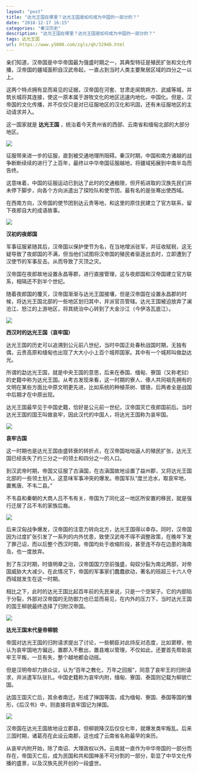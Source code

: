 ```yaml
---
layout: "post"
title: "达光王国在哪里？达光王国是如何成为中国的一部分的？"
date: "2018-12-17 16:15"
categories: "秦汉历史"
description: "达光王国在哪里？达光王国是如何成为中国的一部分的？"
tags: 达光王国
url: https://www.y5000.com/zgls/qh/32946.html
---
```






亲们知道，汉帝国是中华帝国最为强盛时期之一，其典型特征是殖民扩张和文化传播，汉帝国的疆域面积自汉武帝起，一直占到当时人类主要聚居区域的四分之一以上。

这两个特点拥有显而易见的证据，汉帝国在河套、甘肃走阆筑朔方、武威等城，并筑长城将其连接，使这一原本属于游牧文化的地区迅速内地化、中国化。但是，汉帝国的文化传播，并不仅仅只是对已征服地区的汉化和巩固，还有未征服地区的主动请求并入。

这一国家就是 **达光王国** ，统治着今天贵州省的西部、云南省和缅甸北部的大部分地区。

![](https://img.y5000.com/uploads/allimg/180913/15-1P913125Q4517.jpg)

征服带来进一步的征服，直到被交通地理所阻碍。秦汉时期，中国和南方诸越的战争断断续续的进行了上百年，最终以中华帝国征服越地，将疆域拓展到中南半岛而告终。

这意味着，中国的征服运动已到达了此时的交通极限，但开拓进取的汉族先民们并未停下脚步，向各个方向派遣出了探险队和使节团，最有名的是张骞出使西域。

在西南方向，汉帝国的使节团到达云贵等地，和这里的原住民建立了官方联系，留下夜郎自大的成语故事。

![](https://img.y5000.com/uploads/allimg/180913/15-1P913130111R8.jpg)

**汉初的夜郎国**

军事征服紧随其后，汉帝国以保护使节为名，在当地增派驻军，并征收赋税，这无疑导致了夜郎国的不满，但当他们试图将汉帝国的殖民者驱逐出去时，立即遭到了汉使节的军事反击。从而导致了灭顶之灾。

汉帝国在夜郎故地设置永昌等郡，进行直接管理，这与夜郎国和汉帝国建立官方联系，相隔还不到半个世纪。

随着夜郎国的覆灭，汉帝国渐渐与达光王国接壤，但是汉帝国在设置永昌郡的时候，将达光王国北部的一些地区划归其中，并派官员管辖。达光王国被迫放弃了澜沧江、怒江的上游地区，将其统治中心转到了大金沙江（今伊洛瓦底江）。

![](https://img.y5000.com/uploads/allimg/180913/15-1P91313040a94.jpg)

**西汉时的达光王国（哀牢国）**

达光王国的历史可以追溯到公元前八世纪，当时中国正处春秋战国时期，无独有偶，云贵高原和缅甸也出现了大大小小上百个城邦国家。其中有一个城邦叫做勐达光。

所谓的勐达光王国，就是中央王国的意思，后来在泰国、缅甸、寮国（又称老挝）的史籍中称为达光王国。从考古发现来看，这一时期的寮人、傣人共同祖先拥有的文明在某些方面比中原文明更先进，比如系统的种植茶树、镀铬，后两者全是战国中后期才在中原出现。

达光王国最早见于中国史籍，恰好是公元前一世纪，汉帝国灭亡夜郎国前后。当时达光王国的国王叫做哀牢，因此汉代的中国人，将达光王国称为哀牢国。

![](https://img.y5000.com/uploads/allimg/180913/15-1P91313091E03.jpg)

**哀牢古国**

这一时期也是达光王国由盛转衰的转折点，在汉帝国咄咄逼人的殖民扩张，达光王国已经丧失了约三分之一的领土和四分之一的人口。

到汉武帝时期，帝国又征服了古滇国，在古滇国故地设置了益州郡，又将达光王国北部的一些领土划入，这意味军事冲突的爆发。帝国军队“度兰沧水，取哀牢地，置嶲唐、不韦二县。”

不韦县和秦朝的大商人吕不韦有关，帝国为了同化这一地区所安置的移民，就是强行迁居了吕不韦的家族后裔。

![](https://img.y5000.com/uploads/allimg/180913/15-1P913131001306.jpg)

后来汉匈战争爆发，汉帝国的注意力转向北方，达光王国得以幸存。同时，汉帝国因为过度扩张引发了一系列的内外忧患，致使汉武帝不得不调整政策，在晚年下发了罪己诏，而以后整个西汉时期，帝国均处于收缩阶段，甚至连不存在边患的海南岛，也一度放弃。

到了东汉时期，时值明章之治，汉帝国国力空前强盛，匈奴分裂为南北两部，对帝国威胁大大减少。在此情况下，帝国的军事家们蠢蠢欲动，著名的班超三十六人夺西域就发生在这一时期。

相比之下，此时的达光王国比起百年前的先民来说，只是一个空架子。它的内部陷于分裂，外部对汉帝国的无防御力也已显而易见，在内外的压力下，当时达光王国的国王柳貌最终选择了归附汉帝国。

![](https://img.y5000.com/uploads/allimg/180913/15-1P91313103J24.jpg)

**达光王国末代皇帝柳貌**

帝国对达光王国的归附请求提出了讨论，一些朝臣对此持反对态度，比如窦穆，他认为哀牢国地方偏远，置郡入不敷出，置县难以管理，不仅如此，还要首先帮助哀牢王平叛，一旦有失，整个越地都会动摇。

但是汉明帝却力排众议，认为“百年之教化，万年之回报”，同意了哀牢王的归附请求，并派遣军队驻扎。中国史籍称为哀牢内附，缅甸、寮国、泰国则记载为柳貌亡国。

达国王国灭亡后，其余者南迁。形成了掸国等国，成为缅甸、寮国、泰国等国的雏形，《后汉书》中，则直接将哀牢国记为掸国。

![](https://img.y5000.com/uploads/allimg/180913/15-1P913131120b0.jpg)

汉帝国在达光王国故地设立郡县，但柳貌降汉后仅仅七年，就爆发类牢叛乱。后来三国时期，诸葛亮在此设云南郡，这也成了云南省名称最早的来历。

从哀牢内附开始，除了南诏、大理政权以外。云南就一直作为中华帝国的一部分而存在，帝国灭亡后，成为民国和共和国神圣不可分割的一部分，彰显了中华文化传播的盛景，以及汉族先民开创的一段盛世。
